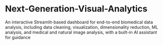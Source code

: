 # Next-Generation-Visual-Analytics
An interactive Streamlit-based dashboard for end-to-end biomedical data analysis, including data cleaning, visualization, dimensionality reduction, ML analysis, and medical and natural image analysis, with a built-in AI assistant for guidance
